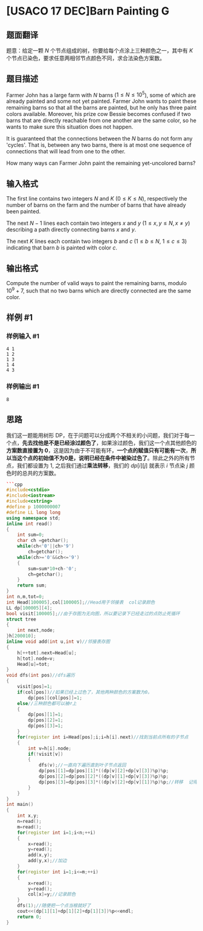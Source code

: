 # [USACO 17 DEC]Barn Painting G

## 题面翻译

题意：给定一颗 $N$ 个节点组成的树，你要给每个点涂上三种颜色之一，其中有 $K$ 个节点已染色，要求任意两相邻节点颜色不同，求合法染色方案数。

## 题目描述

Farmer John has a large farm with $N$ barns ($1 \le N \le 10^5$), some of which are already painted and some not yet painted. Farmer John wants to paint these remaining barns so that all the barns are painted, but he only has three paint colors available. Moreover, his prize cow Bessie becomes confused if two barns that are directly reachable from one another are the same color, so he wants to make sure this situation does not happen.

It is guaranteed that the connections between the $N$ barns do not form any 'cycles'. That is, between any two barns, there is at most one sequence of connections that will lead from one to the other.


How many ways can Farmer John paint the remaining yet-uncolored barns?

## 输入格式

The first line contains two integers $N$ and $K$ ($0 \le K \le N$), respectively the number of barns on the farm and the number of barns that have already been painted.


The next $N-1$ lines each contain two integers $x$ and $y$ ($1 \le x, y \le N, x \neq y$) describing a path directly connecting barns $x$ and $y$.


The next $K$ lines each contain two integers $b$ and $c$ ($1 \le b \le N$, $1 \le c \le 3$) indicating that barn $b$ is painted with color $c$.

## 输出格式

Compute the number of valid ways to paint the remaining barns, modulo $10^9 + 7$, such that no two barns which are directly connected are the same color.

## 样例 #1

### 样例输入 #1

```
4 1
1 2
1 3
1 4
4 3
```

### 样例输出 #1

```
8
```

## 思路
我们这一题能用树形 DP，在于问题可以分成两个不相关的小问题，我们对于每一个点，**先去找他是不是已经涂过颜色了**，如果涂过颜色，我们这一个点其他颜色的**方案数直接置为 0**，这是因为由于不可能有环，**一个点的赋值只有可能有一次**，**所以当这个点的初始值不为0是，说明已经在条件中被染过色了**。除此之外的所有节点，我们都设置为 1, 之后我们通过**乘法转移**，我们的 $dp[i][j]$ 就表示 $i$ 节点染 $j$ 颜色时的总共的方案数。



```cpp
```cpp
#include<cstdio>
#include<iostream>
#include<cstring>
#define p 1000000007
#define LL long long
using namespace std;
inline int read()
{
    int sum=0;
    char ch =getchar();
    while(ch<'0'||ch>'9')
        ch=getchar();
    while(ch>='0'&&ch<='9')
    {
        sum=sum*10+ch-'0';
        ch=getchar();
    }
    return sum;
}
int n,m,tot=0;
int Head[100005],col[100005];//Head用于邻接表  col记录颜色
LL dp[100005][4];
bool visit[100005];//由于存图为无向图，所以要记录下已经走过的点防止死循环
struct tree
{
    int next,node;
}h[200010];
inline void add(int u,int v)//邻接表存图
{
    h[++tot].next=Head[u];
    h[tot].node=v;
    Head[u]=tot;
}
void dfs(int pos)//dfs遍历
{
    visit[pos]=1;
    if(col[pos])//如果已经上过色了，其他两种颜色的方案数为0。
        dp[pos][col[pos]]=1;
    else//三种颜色都可以被♂上
    {
        dp[pos][1]=1;
        dp[pos][2]=1;
        dp[pos][3]=1;
    }
    for(register int i=Head[pos];i;i=h[i].next)//找到当前点所有的子节点
    {
        int v=h[i].node;
        if(!visit[v])
        {
            dfs(v);//一直向下遍历直到叶子节点返回
            dp[pos][1]=dp[pos][1]*((dp[v][2]+dp[v][3])%p)%p;
            dp[pos][2]=dp[pos][2]*((dp[v][1]+dp[v][3])%p)%p;
            dp[pos][3]=dp[pos][3]*((dp[v][2]+dp[v][1])%p)%p;//转移  记得取模！
        }
    }
}
int main()
{
    int x,y;
    n=read();
    m=read();
    for(register int i=1;i<n;++i)
    {
        x=read();
        y=read();
        add(x,y);
        add(y,x);//加边
    }
    for(register int i=1;i<=m;++i)
    {
        x=read();
        y=read();
        col[x]=y;//记录颜色
    }
    dfs(1);//随便把一个点当根就好了
    cout<<(dp[1][1]+dp[1][2]+dp[1][3])%p<<endl;
    return 0;
}
```
```
